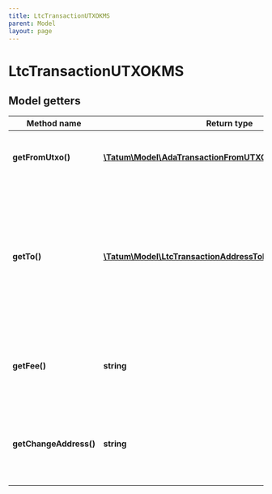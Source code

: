 ```yaml
---
title: LtcTransactionUTXOKMS
parent: Model
layout: page
---
```


# LtcTransactionUTXOKMS

## Model getters

Method name | Return type | Description | Notes
------------ | ------------- | ------------- | -------------
**getFromUtxo()** | [**\Tatum\Model\AdaTransactionFromUTXOKMSFromUTXOInner[]**](../AdaTransactionFromUTXOKMSFromUTXOInner) | The array of transaction hashes, indexes of its UTXOs, and the signature IDs of the associated blockchain addresses <br>Example: `null` |
**getTo()** | [**\Tatum\Model\LtcTransactionAddressToInner[]**](../LtcTransactionAddressToInner) | The array of blockchain addresses to send the assets to and the amounts that each address should receive (in LTC). The difference between the UTXOs calculated in the <code>fromUTXO</code> section and the total amount to receive calculated in the <code>to</code> section will be used as the gas fee. To explicitly specify the fee amount and the blockchain address where any extra funds remaining after covering the fee will be sent, set the <code>fee</code> and <code>changeAddress</code> parameters. <br>Example: `null` |
**getFee()** | **string** | The fee to be paid for the transaction (in LTC); if you are using this parameter, you have to also use the <code>changeAddress</code> parameter because these two parameters only work together. <br>Example: `0.0015` | [optional]
**getChangeAddress()** | **string** | The blockchain address to send any extra assets remaning after covering the fee; if you are using this parameter, you have to also use the <code>fee</code> parameter because these two parameters only work together. <br>Example: `2MzNGwuKvMEvKMQogtgzSqJcH2UW3Tc5oc7` | [optional]


